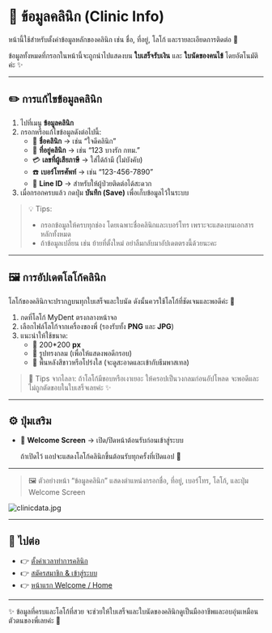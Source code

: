 # 🏥 ข้อมูลคลินิก (Clinic Info)

หน้านี้ใช้สำหรับตั้งค่าข้อมูลหลักของคลินิก เช่น ชื่อ, ที่อยู่, โลโก้ และรายละเอียดการติดต่อ 💜

ข้อมูลทั้งหมดที่กรอกในหน้านี้จะถูกนำไปแสดงบน **ใบเสร็จรับเงิน** และ **ใบนัดของคนไข้** โดยอัตโนมัติค่ะ ✨

---

## ✏️ การแก้ไขข้อมูลคลินิก

1. ไปที่เมนู **ข้อมูลคลินิก**
2. กรอกหรือแก้ไขข้อมูลดังต่อไปนี้:
    - 🏥 **ชื่อคลินิก** → เช่น “ใจดีคลินิก”
    - 📍 **ที่อยู่คลินิก** → เช่น “123 บางรัก กทม.”
    - 💳 **เลขที่ผู้เสียภาษี** → ใส่ได้ถ้ามี (ไม่บังคับ)
    - ☎️ **เบอร์โทรศัพท์** → เช่น “123-456-7890”
    - 💬 **Line ID** → สำหรับให้ผู้ป่วยติดต่อได้สะดวก
3. เมื่อกรอกครบแล้ว กดปุ่ม **บันทึก (Save)** เพื่อเก็บข้อมูลไว้ในระบบ

> 💡 Tips:
> 
> - กรอกข้อมูลให้ครบทุกช่อง โดยเฉพาะชื่อคลินิกและเบอร์โทร เพราะจะแสดงบนเอกสารหลักทั้งหมด
> - ถ้าข้อมูลเปลี่ยน เช่น ย้ายที่ตั้งใหม่ อย่าลืมกลับมาอัปเดตตรงนี้ด้วยนะคะ

---

## 🖼️ การอัปเดตโลโก้คลินิก

โลโก้ของคลินิกจะปรากฏบนทุกใบเสร็จและใบนัด ดังนั้นควรใช้โลโก้ที่ชัดเจนและพอดีค่ะ 💜

1. กดที่โลโก้ MyDent ตรงกลางหน้าจอ
2. เลือกไฟล์โลโก้จากเครื่องของพี่ (รองรับทั้ง **PNG** และ **JPG**)
3. แนะนำให้ใช้ขนาด:
    - 🔸 200*200 **px**
    - 🔸 รูปทรงกลม (เพื่อให้แสดงพอดีกรอบ)
    - 🔸 พื้นหลังสีขาวหรือโปร่งใส (จะดูสะอาดและเข้ากับธีมพาสเทล)

> 🌈 Tips จากไลลา: ถ้าโลโก้มีขอบหรือเงาเยอะ ให้ครอปเป็นวงกลมก่อนอัปโหลด จะพอดีและไม่ถูกตัดขอบในใบเสร็จเลยค่ะ ✨
> 

---

## ⚙️ ปุ่มเสริม

- 🔘 **Welcome Screen** → เปิด/ปิดหน้าต้อนรับก่อนเข้าสู่ระบบ
    
    ถ้าเปิดไว้ แอปจะแสดงโลโก้คลินิกขึ้นต้อนรับทุกครั้งที่เปิดแอป 💜
    

---

> 🖼️ ตัวอย่างหน้า “ข้อมูลคลินิก” แสดงตำแหน่งกรอกชื่อ, ที่อยู่, เบอร์โทร, โลโก้, และปุ่ม Welcome Screen
> 

![clinicdata.jpg](clinicdata.jpg)

---

## 🔗 ไปต่อ

- 👉 [ตั้งค่าเวลาทำการคลินิก](https://www.notion.so/27b36a949fc480a18064f88c2e659f21?pvs=21)
- 👉 [สมัครสมาชิก & เข้าสู่ระบบ](https://www.notion.so/27b36a949fc480e6a1cefc352a6770c2?pvs=21)
- 👉 [หน้าแรก Welcome / Home](https://www.notion.so/MyDent-27b36a949fc480f7ab30f8c13fcd4a4a?pvs=21)

---

✨ ข้อมูลที่ครบและโลโก้ที่สวย จะช่วยให้ใบเสร็จและใบนัดของคลินิกดูเป็นมืออาชีพและอบอุ่นเหมือนตัวตนของพี่เลยค่ะ 💜